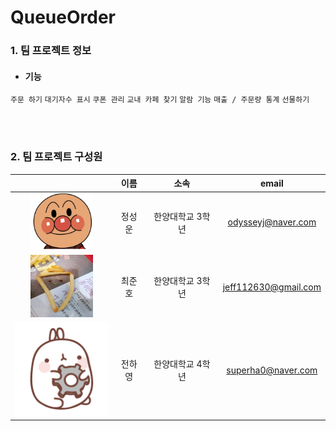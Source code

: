 # QueueOrder

### 1. 팀 프로젝트 정보
 * <h4> 기능</h4>
 `주문 하기`
 `대기자수 표시`
 `쿠폰 관리`
 `교내 카페 찾기`
 `알람 기능`
 `매출 / 주문량 통계`
 `선물하기`

<br>
<br>

### 2. 팀 프로젝트 구성원
<!--

![alter character](./.Image/Hobbangman.jpg)
**정성운**:
> 한양대학교 3학년 학생입니다.
> email : odysseyj@naver.com

<img src = "./.Image/CJH_image.jpeg" height="100px" width = "100px" alt = "alt character"></img>

**최준호**:
> 한양대학교 3학년 학생입니다.

> email : jeff112630@gmail.com
-->

|  | 이름 | 소속 | email |
| :----------: | :---------: | :----------: | :----------: |
| <img src = "./.Image/Hobbangman.jpg" height="90px" width = "100px" alt = "alt character"></img> | 정성운 | 한양대학교 3학년 | odysseyj@naver.com |
| <img src = "./.Image/CJH_image.jpeg" height="100px" width = "100px" alt = "alt character"></img> | 최준호 | 한양대학교 3학년 | jeff112630@gmail.com |
| <img src = "./.Image/017.png" alt="alt character"></img> | 전하영 | 한양대학교 4학년 | superha0@naver.com |

